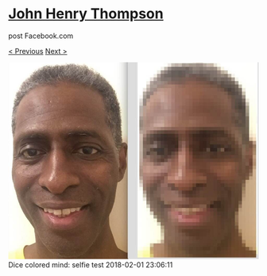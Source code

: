 # [John Henry Thompson](../README.md)
post Facebook.com

[< Previous](2018-02-03-1.md) [Next >](2018-02-01-2.md)

[![](../media/2018-02-01/Timeline-Photos-Dice-colored-mind-selfie-test.jpg)](../README.md)
Dice colored mind: selfie test
2018-02-01 23:06:11